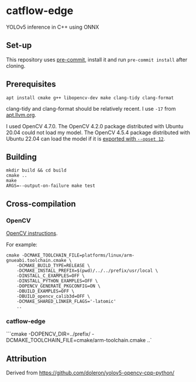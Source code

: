 # catflow-edge

YOLOv5 inference in C++ using ONNX

## Set-up

This repository uses [pre-commit](https://pre-commit.com/#install), install it and run `pre-commit install` after cloning.

## Prerequisites

```
apt install cmake g++ libopencv-dev make clang-tidy clang-format
```

clang-tidy and clang-format should be relatively recent. I use `-17` from [apt.llvm.org](https://apt.llvm.org/).

I used OpenCV 4.7.0. The OpenCV 4.2.0 package distributed with Ubuntu 20.04 could not load my model. The OpenCV 4.5.4 package distributed with Ubuntu 22.04 can load the model if it is [exported with `--opset 12`](https://github.com/ultralytics/yolov5/issues/10665).

## Building

```
mkdir build && cd build
cmake ..
make
ARGS=--output-on-failure make test
```

## Cross-compilation

### OpenCV

[OpenCV instructions](https://docs.opencv.org/4.x/d0/d76/tutorial_arm_crosscompile_with_cmake.html).

For example:

```
cmake -DCMAKE_TOOLCHAIN_FILE=platforms/linux/arm-gnueabi.toolchain.cmake \
    -DCMAKE_BUILD_TYPE=RELEASE \
    -DCMAKE_INSTALL_PREFIX=$(pwd)/../../prefix/usr/local \
    -DINSTALL_C_EXAMPLES=OFF \
    -DINSTALL_PYTHON_EXAMPLES=OFF \
    -DOPENCV_GENERATE_PKGCONFIG=ON \
    -DBUILD_EXAMPLES=OFF \
    -DBUILD_opencv_calib3d=OFF \
    -DCMAKE_SHARED_LINKER_FLAGS='-latomic'
    ..
```

### catflow-edge

```cmake -DOPENCV_DIR=../prefix/ -DCMAKE_TOOLCHAIN_FILE=cmake/arm-toolchain.cmake ..`

## Attribution

Derived from https://github.com/doleron/yolov5-opencv-cpp-python/

